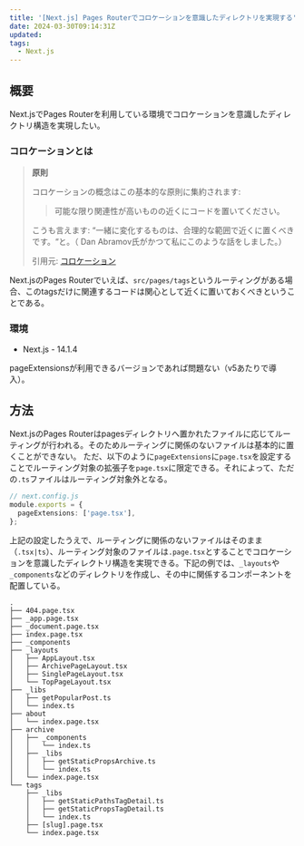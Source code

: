 ```yaml
---
title: '[Next.js] Pages Routerでコロケーションを意識したディレクトリを実現する'
date: 2024-03-30T09:14:31Z
updated:
tags:
  - Next.js
---
```


## 概要

Next.jsでPages Routerを利用している環境でコロケーションを意識したディレクトリ構造を実現したい。

### コロケーションとは

> **原則**
>
> コロケーションの概念はこの基本的な原則に集約されます:
>
> > 可能な限り関連性が高いものの近くにコードを置いてください。
>
> こうも言えます: “一緒に変化するものは、合理的な範囲で近くに置くべきです。“と。（ Dan Abramov氏がかつて私にこのような話をしました。）
>
> 引用元: [コロケーション](https://www.makotot.dev/posts/colocation-translation-ja)

Next.jsのPages Routerでいえば、`src/pages/tags`というルーティングがある場合、このtagsだけに関連するコードは関心として近くに置いておくべきということである。

### 環境

- Next.js - 14.1.4

pageExtensionsが利用できるバージョンであれば問題ない（v5あたりで導入）。

## 方法

Next.jsのPages Routerはpagesディレクトリへ置かれたファイルに応じてルーティングが行われる。そのためルーティングに関係のないファイルは基本的に置くことができない。
ただ、以下のように`pageExtensions`に`page.tsx`を設定することでルーティング対象の拡張子を`page.tsx`に限定できる。それによって、ただの`.ts`ファイルはルーティング対象外となる。

```ts
// next.config.js
module.exports = {
  pageExtensions: ['page.tsx'],
};
```

上記の設定したうえで、ルーティングに関係のないファイルはそのまま（`.tsx|ts`）、ルーティング対象のファイルは`.page.tsx`とすることでコロケーションを意識したディレクトリ構造を実現できる。下記の例では、`_layouts`や`_components`などのディレクトリを作成し、その中に関係するコンポーネントを配置している。

```
.
├── 404.page.tsx
├── _app.page.tsx
├── _document.page.tsx
├── index.page.tsx
├── _components
├── _layouts
│   ├── AppLayout.tsx
│   ├── ArchivePageLayout.tsx
│   ├── SinglePageLayout.tsx
│   └── TopPageLayout.tsx
├── _libs
│   ├── getPopularPost.ts
│   └── index.ts
├── about
│   └── index.page.tsx
├── archive
│   ├── _components
│   │   └── index.ts
│   ├── _libs
│   │   ├── getStaticPropsArchive.ts
│   │   └── index.ts
│   └── index.page.tsx
└── tags
    ├── _libs
    │   ├── getStaticPathsTagDetail.ts
    │   ├── getStaticPropsTagDetail.ts
    │   └── index.ts
    ├── [slug].page.tsx
    └── index.page.tsx
```
